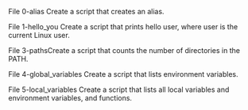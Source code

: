 File 0-alias Create a script that creates an alias.

File 1-hello_you Create a script that prints hello user, where user is the current Linux user.

File 3-pathsCreate a script that counts the number of directories in the PATH.

File 4-global_variables Create a script that lists environment variables.

File 5-local_variables Create a script that lists all local variables and environment variables, and functions.
